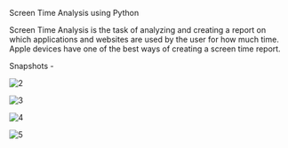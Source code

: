 Screen Time Analysis using Python

Screen Time Analysis is the task of analyzing and creating a report on which applications and websites are used by the user for how much time. Apple devices have one of the best ways of creating a screen time report.

Snapshots -

![2](https://github.com/priyankamaharathy/Screen-Time-Analysis-using-Python/assets/88139772/ae689b50-6f8b-41d3-86a3-7ec0611f6ae7)

![3](https://github.com/priyankamaharathy/Screen-Time-Analysis-using-Python/assets/88139772/05bf7461-e4d4-46b6-9894-31125bebc5c8)

![4](https://github.com/priyankamaharathy/Screen-Time-Analysis-using-Python/assets/88139772/7d16d789-6b34-4f19-bc76-7117b5bffc3c)

![5](https://github.com/priyankamaharathy/Screen-Time-Analysis-using-Python/assets/88139772/d29676fb-cb3f-4a9e-b7e7-e907273762aa)
